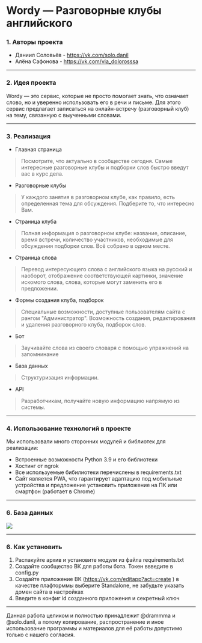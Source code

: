 # Wordy — Разговорные клубы английского
### 1. Авторы проекта
* Даниил Соловьёв - https://vk.com/solo.danil
* Алёна Сафонова - https://vk.com/via_dolorosssa
____
### 2. Идея проекта
Wordy — это сервис, которые не просто помогает знать, что означает слово, но и уверенно использовать его в речи и письме. Для этого сервис предлагает записаться на онлайн-встречу (разговорный клуб) на тему, связанную с выученными словами.
____
### 3. Реализация
* Главная страница
> Посмотрите, что актуально в сообществе сегодня. Самые интересные разговорные клубы и подборки слов быстро введут вас в курс дела.
* Разговорные клубы
> У каждого занятия в разговорном клубе, как правило, есть определенная тема для обсуждения. Подберите то, что интересно Вам.
* Страница клуба
> Полная информация о разговорном клубе: название, описание, время встречи, количество участников, необходимые для обсуждения подборки слов. Всё собрано в одном месте.
* Страница слова
> Перевод интересующего слова с английского языка на русский и наоборот, отображение соответствующей картинки, значение искомого слова, слова, которые могут заменить его в предложении.
* Формы создания клуба, подборок
> Специальные возможности, доступные пользователям сайта с рангом "Администратор". Возможность создания, редактирования и удаления разговорного клуба, подборок слов.
* Бот
> Заучивайте слова из своего словаря с помощью упражнений на запомнинание
* База данных
> Структуризация информации.
* API
> Разработчикам, получайте новую информацию напрямую из системы.
____
### 4. Использование технологий в проекте
Мы использовали много сторонних модулей и библиотек для реализации:
* Встроенные возможности Python 3.9 и его библиотеки
* Хостинг от ngrok
* Все используемые бибилиотеки перечислены в requirements.txt
* Сайт является PWA, что гарантирует адаптацию под мобильные устройства и предложение установить приложение на ПК или смартфон (работает в Chrome)
____
### 6. База данных
![](https://sun9-33.userapi.com/impg/tVG6FqkFqhH9J_Y1F_V9YRoYlrElBsFdZGKMOg/fGPvDMz415k.jpg?size=1487x819&quality=96&sign=7ceb049190e9fb8a40f4aa841c3dce1d&type=album)
____
### 6. Как установить
1. Распакуйте архив и установите модули из файла requirements.txt
2. Создайте сообщество ВК для работы бота. Токен ввведите в config.py
3. Создайте приложение ВК (https://vk.com/editapp?act=create ) в качестве плафторммы выберите Standalone, не забудьте указать домен сайта в настройках
4. Введите в конфиг id созданного приложения и секретный ключ
____
Данная работа целиком и полностью принадлежит @drammma и @solo.danil, а потому копирование, распространение и иное использование программы и материалов для её работы допустимо только с нашего согласия.
